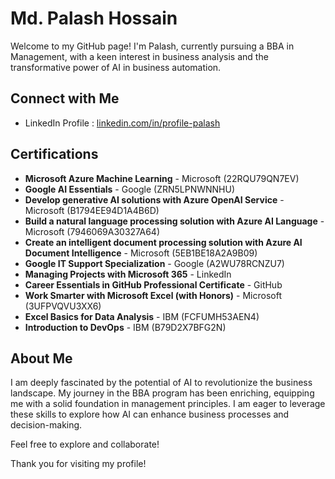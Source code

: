 # Md. Palash Hossain

Welcome to my GitHub page! I'm Palash, currently pursuing a BBA in Management, with a keen interest in business analysis and the transformative power of AI in business automation.

## Connect with Me

- LinkedIn Profile :  [linkedin.com/in/profile-palash](https://www.linkedin.com/in/palashh)

## Certifications

- **Microsoft Azure Machine Learning** - Microsoft (22RQU79QN7EV)
- **Google AI Essentials** - Google (ZRN5LPNWNNHU)
- **Develop generative AI solutions with Azure OpenAI Service** - Microsoft (B1794EE94D1A4B6D)
- **Build a natural language processing solution with Azure AI Language** - Microsoft (7946069A30327A64)
- **Create an intelligent document processing solution with Azure AI Document Intelligence** - Microsoft (5EB1BE18A2A9B09)
- **Google IT Support Specialization** - Google (A2WU78RCNZU7)
- **Managing Projects with Microsoft 365** - LinkedIn
- **Career Essentials in GitHub Professional Certificate** - GitHub
- **Work Smarter with Microsoft Excel (with Honors)** - Microsoft (3UFPVQVU3XX6)
- **Excel Basics for Data Analysis** - IBM (FCFUMH53AEN4)
- **Introduction to DevOps** - IBM (B79D2X7BFG2N)


## About Me

I am deeply fascinated by the potential of AI to revolutionize the business landscape. My journey in the BBA program has been enriching, equipping me with a solid foundation in management principles. I am eager to leverage these skills to explore how AI can enhance business processes and decision-making.

Feel free to explore and collaborate!

Thank you for visiting my profile!


